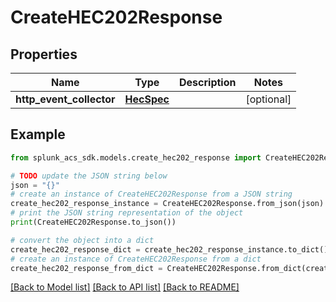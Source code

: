 # CreateHEC202Response


## Properties

Name | Type | Description | Notes
------------ | ------------- | ------------- | -------------
**http_event_collector** | [**HecSpec**](HecSpec.md) |  | [optional] 

## Example

```python
from splunk_acs_sdk.models.create_hec202_response import CreateHEC202Response

# TODO update the JSON string below
json = "{}"
# create an instance of CreateHEC202Response from a JSON string
create_hec202_response_instance = CreateHEC202Response.from_json(json)
# print the JSON string representation of the object
print(CreateHEC202Response.to_json())

# convert the object into a dict
create_hec202_response_dict = create_hec202_response_instance.to_dict()
# create an instance of CreateHEC202Response from a dict
create_hec202_response_from_dict = CreateHEC202Response.from_dict(create_hec202_response_dict)
```
[[Back to Model list]](../README.md#documentation-for-models) [[Back to API list]](../README.md#documentation-for-api-endpoints) [[Back to README]](../README.md)


